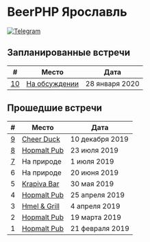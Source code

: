 # BeerPHP Ярославль

[![Telegram](https://img.shields.io/badge/telegram-join%20chat-blue.svg?style=flat)](https://t.me/beerphp_yaroslavl)

## Запланированные встречи

| # | Место | Дата |
|-------|-------|------|
| [10](https://github.com/beerphp/yaroslavl/issues/4) | [На обсуждении](https://t.me/beerphp_yaroslavl) | 28 января 2020 |

## Прошедшие встречи

| # | Место | Дата |
|-------|-------|------|
| [9](https://github.com/beerphp/yaroslavl/issues/3) | [Cheer Duck](https://www.instagram.com/cheerduck.space/) | 10 декабря 2019 |
| [8](https://github.com/beerphp/yaroslavl/pull/2) | [Hopmalt Pub](https://hopmaltpub.ru/) | 23 июля 2019 |
| [7](https://github.com/beerphp/yaroslavl/issues/1) | На природе | 1 июля 2019 |
| 6 | На природе | 20 июня 2019 |
| 5 | [Krapiva Bar](https://www.facebook.com/krapivabaryaroslavl/) | 30 мая 2019 |
| 4 | [Hopmalt Pub](https://hopmaltpub.ru/) | 25 апреля 2019 |
| 3 | [Hmel & Grill](https://vk.com/hmelgrill) | 4 апреля 2019 |
| 2 | [Hopmalt Pub](https://hopmaltpub.ru/) | 19 марта 2019 |
| 1 | [Hopmalt Pub](https://hopmaltpub.ru/) | 21 февраля 2019 |
